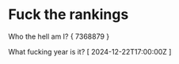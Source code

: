 # Fuck the rankings

Who the hell am I?
{ 7368879 }

What fucking year is it?
[ 2024-12-22T17:00:00Z ]
